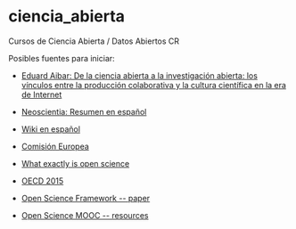 # ciencia_abierta
Cursos de Ciencia Abierta / Datos Abiertos CR

Posibles fuentes para iniciar:

- [Eduard Aibar: De la ciencia abierta a la investigación abierta: los vínculos entre la producción colaborativa y la cultura científica en la era de Internet](https://www.uoc.edu/webs/eaibar/_resources/documents/Aibar_hibri.pdf)

- [Neoscientia: Resumen en español](http://www.neoscientia.com/ciencia-abierta/)

- [Wiki en español](https://es.wikipedia.org/wiki/Ciencia_abierta)

- [Comisión Europea](http://ec.europa.eu/programmes/horizon2020/en/h2020-section/open-science-open-access)

- [What exactly is open science](http://openscience.org/what-exactly-is-open-science/)

- [OECD 2015](http://wiki.lib.sun.ac.za/images/0/02/Open-science-oecd.pdf)

- [Open Science Framework -- paper](https://www.ncbi.nlm.nih.gov/pmc/articles/PMC5370619/)

- [Open Science MOOC -- resources](https://opensciencemooc.eu/open-science-resources/)
